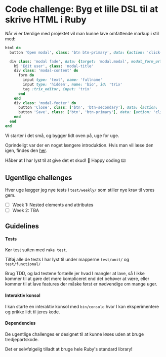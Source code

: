 # Code challenge: Byg et lille DSL til at skrive HTML i Ruby

Når vi er færdige med projektet vil man kunne lave omfattende markup i stil med:

```ruby
html do
  button 'Open modal', class: 'btn btn-primary', data: {action: 'click->modal#open'}

  div class: 'modal fade', data: {target: 'modal.modal', modal_form_url: users_path} do
    h5 'Edit user', class: 'modal-title'
    div class: 'modal-content' do
      form do
        input type: 'text', name: 'fullname'
        input type: 'hidden', name: 'bio', id: 'trix'
        tag :trix_editor, input: 'trix'
      end
    end
    div class: 'modal-footer' do
      button 'Close', class: ['btn', 'btn-secondary'], data: {action: 'click->modal#close'}
      button 'Save', class: ['btn', 'btn-primary'], data: {action: 'click->modal#save'}
    end
  end
end
```

Vi starter i det små, og bygger lidt oven på, uge for uge.

Oprindeligt var der en noget længere introduktion. Hvis man vil læse den igen, findes den [her](INTRODUCTION.md).

Håber at I har lyst til at give det et skud! 🙂 Happy coding ⌨️

## Ugentlige challenges
Hver uge lægger jeg nye tests i `test/weekly/` som stiller nye krav til vores gem.

- [ ] Week 1: Nested elements and attributes
- [ ] Week 2: TBA

## Guidelines

#### Tests
Kør test suiten med `rake test`.

Tilføj alle de tests I har lyst til under mapperne `test/unit/` og `test/functional/`

Brug TDD, og lad testene fortælle jer hvad I mangler at lave, så I ikke kommer til at gøre det mere kompliceret end det behøver at være, eller kommer til at lave features der måske først er nødvendige om mange uger.

#### Interaktiv konsol
I kan starte en interaktiv konsol med `bin/console` hvor I kan eksperimentere og prikke lidt til jeres kode.

#### Dependencies
De ugentlige challenges er designet til at kunne løses uden at bruge tredjepartskode.

Det er selvfølgelig tilladt at bruge hele Ruby's standard library!
